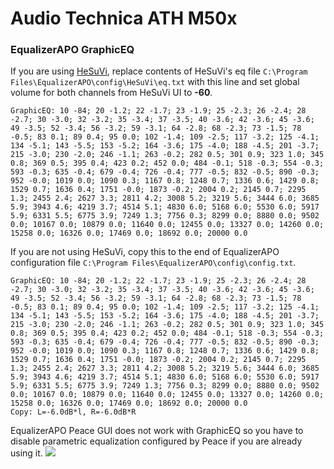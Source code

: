 # Audio Technica ATH M50x
### EqualizerAPO GraphicEQ
If you are using [HeSuVi](https://sourceforge.net/projects/hesuvi/), replace contents of HeSuVi's eq file `C:\Program Files\EqualizerAPO\config\HeSuVi\eq.txt` with this line and set global volume for both channels from HeSuVi UI to **-60**.
```
GraphicEQ: 10 -84; 20 -1.2; 22 -1.7; 23 -1.9; 25 -2.3; 26 -2.4; 28 -2.7; 30 -3.0; 32 -3.2; 35 -3.4; 37 -3.5; 40 -3.6; 42 -3.6; 45 -3.6; 49 -3.5; 52 -3.4; 56 -3.2; 59 -3.1; 64 -2.8; 68 -2.3; 73 -1.5; 78 -0.5; 83 0.1; 89 0.4; 95 0.0; 102 -1.4; 109 -2.5; 117 -3.2; 125 -4.1; 134 -5.1; 143 -5.5; 153 -5.2; 164 -3.6; 175 -4.0; 188 -4.5; 201 -3.7; 215 -3.0; 230 -2.0; 246 -1.1; 263 -0.2; 282 0.5; 301 0.9; 323 1.0; 345 0.8; 369 0.5; 395 0.4; 423 0.2; 452 0.0; 484 -0.1; 518 -0.3; 554 -0.3; 593 -0.3; 635 -0.4; 679 -0.4; 726 -0.4; 777 -0.5; 832 -0.5; 890 -0.3; 952 -0.0; 1019 0.0; 1090 0.3; 1167 0.8; 1248 0.7; 1336 0.6; 1429 0.8; 1529 0.7; 1636 0.4; 1751 -0.0; 1873 -0.2; 2004 0.2; 2145 0.7; 2295 1.3; 2455 2.4; 2627 3.3; 2811 4.2; 3008 5.2; 3219 5.6; 3444 6.0; 3685 5.9; 3943 4.6; 4219 3.7; 4514 5.1; 4830 6.0; 5168 6.0; 5530 6.0; 5917 5.9; 6331 5.5; 6775 3.9; 7249 1.3; 7756 0.3; 8299 0.0; 8880 0.0; 9502 0.0; 10167 0.0; 10879 0.0; 11640 0.0; 12455 0.0; 13327 0.0; 14260 0.0; 15258 0.0; 16326 0.0; 17469 0.0; 18692 0.0; 20000 0.0
```
If you are not using HeSuVi, copy this to the end of EqualizerAPO configuration file `C:\Program Files\EqualizerAPO\config\config.txt`.
```
GraphicEQ: 10 -84; 20 -1.2; 22 -1.7; 23 -1.9; 25 -2.3; 26 -2.4; 28 -2.7; 30 -3.0; 32 -3.2; 35 -3.4; 37 -3.5; 40 -3.6; 42 -3.6; 45 -3.6; 49 -3.5; 52 -3.4; 56 -3.2; 59 -3.1; 64 -2.8; 68 -2.3; 73 -1.5; 78 -0.5; 83 0.1; 89 0.4; 95 0.0; 102 -1.4; 109 -2.5; 117 -3.2; 125 -4.1; 134 -5.1; 143 -5.5; 153 -5.2; 164 -3.6; 175 -4.0; 188 -4.5; 201 -3.7; 215 -3.0; 230 -2.0; 246 -1.1; 263 -0.2; 282 0.5; 301 0.9; 323 1.0; 345 0.8; 369 0.5; 395 0.4; 423 0.2; 452 0.0; 484 -0.1; 518 -0.3; 554 -0.3; 593 -0.3; 635 -0.4; 679 -0.4; 726 -0.4; 777 -0.5; 832 -0.5; 890 -0.3; 952 -0.0; 1019 0.0; 1090 0.3; 1167 0.8; 1248 0.7; 1336 0.6; 1429 0.8; 1529 0.7; 1636 0.4; 1751 -0.0; 1873 -0.2; 2004 0.2; 2145 0.7; 2295 1.3; 2455 2.4; 2627 3.3; 2811 4.2; 3008 5.2; 3219 5.6; 3444 6.0; 3685 5.9; 3943 4.6; 4219 3.7; 4514 5.1; 4830 6.0; 5168 6.0; 5530 6.0; 5917 5.9; 6331 5.5; 6775 3.9; 7249 1.3; 7756 0.3; 8299 0.0; 8880 0.0; 9502 0.0; 10167 0.0; 10879 0.0; 11640 0.0; 12455 0.0; 13327 0.0; 14260 0.0; 15258 0.0; 16326 0.0; 17469 0.0; 18692 0.0; 20000 0.0
Copy: L=-6.0dB*l, R=-6.0dB*R
```
EqualizerAPO Peace GUI does not work with GraphicEQ so you have to disable parametric equalization configured by Peace if you are already using it.
![](https://raw.githubusercontent.com/jaakkopasanen/AutoEq/master/results/Headphone.com/innerfidelity/onear/Audio%20Technica%20ATH%20M50x/Audio%20Technica%20ATH%20M50x.png)

